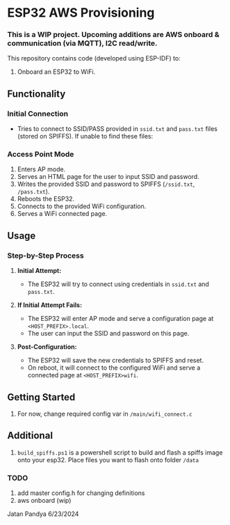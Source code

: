 # ESP32 AWS Provisioning

### This is a WIP project. Upcoming additions are AWS onboard & communication (via MQTT), I2C read/write.

This repository contains code (developed using ESP-IDF) to:

1. Onboard an ESP32 to WiFi.

## Functionality

### Initial Connection

- Tries to connect to SSID/PASS provided in `ssid.txt` and `pass.txt` files (stored on SPIFFS). If unable to find these files:

### Access Point Mode

1. Enters AP mode.
2. Serves an HTML page for the user to input SSID and password.
3. Writes the provided SSID and password to SPIFFS (`/ssid.txt`, `/pass.txt`).
4. Reboots the ESP32.
5. Connects to the provided WiFi configuration.
6. Serves a WiFi connected page.

## Usage

### Step-by-Step Process

1. **Initial Attempt:**
    - The ESP32 will try to connect using credentials in `ssid.txt` and `pass.txt`.

2. **If Initial Attempt Fails:**
    - The ESP32 will enter AP mode and serve a configuration page at `<HOST_PREFIX>.local`.
    - The user can input the SSID and password on this page.

3. **Post-Configuration:**
    - The ESP32 will save the new credentials to SPIFFS and reset.
    - On reboot, it will connect to the configured WiFi and serve a connected page at `<HOST_PREFIX>wifi`.

## Getting Started
1. For now, change required config var in `/main/wifi_connect.c`

## Additional
1. `build_spiffs.ps1` is a powershell script to build and flash a spiffs image onto your esp32. Place files you want to flash onto folder `/data`

### TODO
1. add master config.h for changing definitions
2. aws onboard (wip)


Jatan Pandya
6/23/2024